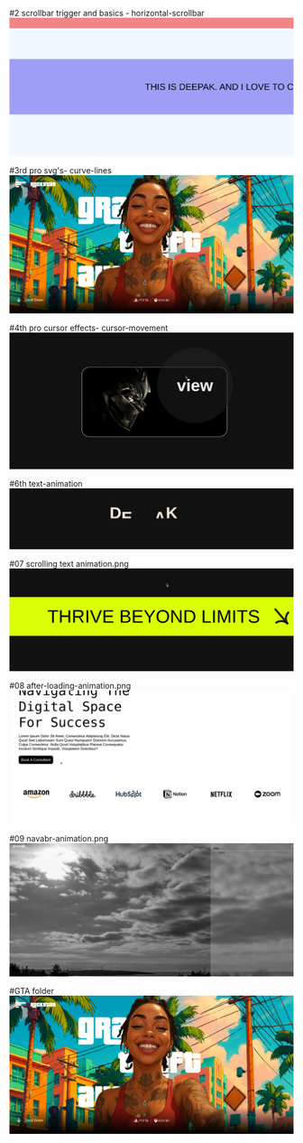 #2 scrollbar trigger and basics - horizontal-scrollbar
![alt text](horizontal-scrollbar-iamge.png)

#3rd pro svg's- curve-lines
![alt text](GTA-image.png)

#4th pro cursor effects- cursor-movement
![alt text](cursor-movement.png)

#6th text-animation
![alt text](text-animation.png)

#07 scrolling text animation.png
![alt text](scrolling-text-animation.png)

#08 after-loading-animation.png
![alt text](after-loading-animation.png)

#09 navabr-animation.png
![alt text](navabr-animation.png)




#GTA folder
![alt text](GTA-image.png)